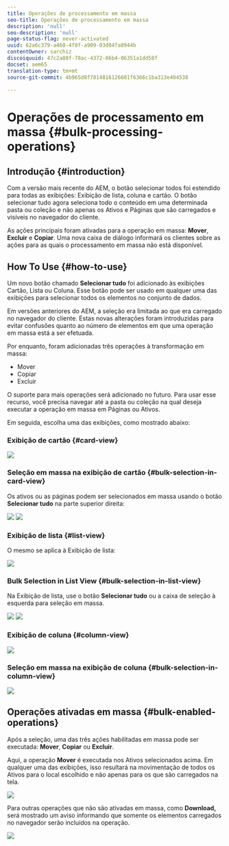 ```yaml
---
title: Operações de processamento em massa
seo-title: Operações de processamento em massa
description: 'null'
seo-description: 'null'
page-status-flag: never-activated
uuid: 62a6c379-a460-4f8f-a909-03d04fa8944b
contentOwner: sarchiz
discoiquuid: 47c2a80f-78ac-4372-86b4-06351a1dd58f
docset: aem65
translation-type: tm+mt
source-git-commit: 4b965d8f7814816126601f6366c1ba313e404538

---
```



# Operações de processamento em massa {#bulk-processing-operations}

## Introdução {#introduction}

Com a versão mais recente do AEM, o botão selecionar todos foi estendido para todas as exibições: Exibição de lista, coluna e cartão. O botão selecionar tudo agora seleciona todo o conteúdo em uma determinada pasta ou coleção e não apenas os Ativos e Páginas que são carregados e visíveis no navegador do cliente.

As ações principais foram ativadas para a operação em massa: **Mover**, **Excluir** e **Copiar**. Uma nova caixa de diálogo informará os clientes sobre as ações para as quais o processamento em massa não está disponível.

## How To Use {#how-to-use}

Um novo botão chamado **Selecionar tudo** foi adicionado às exibições Cartão, Lista ou Coluna. Esse botão pode ser usado em qualquer uma das exibições para selecionar todos os elementos no conjunto de dados.

Em versões anteriores do AEM, a seleção era limitada ao que era carregado no navegador do cliente. Estas novas alterações foram introduzidas para evitar confusões quanto ao número de elementos em que uma operação em massa está a ser efetuada.

Por enquanto, foram adicionadas três operações à transformação em massa:

* Mover
* Copiar
* Excluir

O suporte para mais operações será adicionado no futuro.
Para usar esse recurso, você precisa navegar até a pasta ou coleção na qual deseja executar a operação em massa em Páginas ou Ativos.

Em seguida, escolha uma das exibições, como mostrado abaixo:

### Exibição de cartão {#card-view}

![](assets/unu.png)

### Seleção em massa na exibição de cartão {#bulk-selection-in-card-view}

Os ativos ou as páginas podem ser selecionados em massa usando o botão **Selecionar tudo** na parte superior direita:

![](assets/doi.png) ![](assets/trei.png)

### Exibição de lista {#list-view}

O mesmo se aplica à Exibição de lista:

![](assets/patru_modified.png)

### Bulk Selection in List View {#bulk-selection-in-list-view}

Na Exibição de lista, use o botão **Selecionar tudo** ou a caixa de seleção à esquerda para seleção em massa.

![](assets/cinci.png) ![](assets/sase.png)

### Exibição de coluna {#column-view}

![](assets/sapte.png)

### Seleção em massa na exibição de coluna {#bulk-selection-in-column-view}

![](assets/opt.png)

## Operações ativadas em massa {#bulk-enabled-operations}

Após a seleção, uma das três ações habilitadas em massa pode ser executada: **Mover**, **Copiar** ou **Excluir**.

Aqui, a operação **Mover** é executada nos Ativos selecionados acima. Em qualquer uma das exibições, isso resultará na movimentação de todos os Ativos para o local escolhido e não apenas para os que são carregados na tela.

![](assets/noua.png)

Para outras operações que não são ativadas em massa, como **Download,** será mostrado um aviso informando que somente os elementos carregados no navegador serão incluídos na operação.

![](assets/zece.png)
